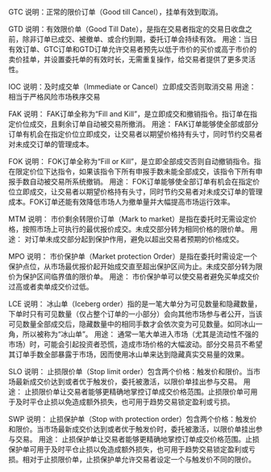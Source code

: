 GTC
说明：正常的限价订单（Good till Cancel），挂单有效到取消。

GTD
说明：有效限价单（Good Till Date），是指在交易者指定的交易日收盘之前，除非订单已成交、被撤单、或合约到期，委托订单会持续有效。 用途：当日有效订单、GTC订单和GTD订单允许交易者预先以低于市价的买价或高于市价的卖价挂单，并设置委托单的有效时长，无需重复操作，给交易者提供了更多灵活性。

IOC
说明：及时成交单（Immediate or Cancel）立即成交否则取消交易 用途： 相当于严格风险市场秩序交易

FAK
说明： FAK订单全称为“Fill and Kill”，是立即成交和撤销指令。指订单在指定价位成交，且剩余订单自动被交易所撤消。 用途： FAK订单能够使全部或部分订单有机会在指定价位立即成交，让交易者以期望价格持有头寸，同时节约交易者对未成交订单的管理成本。

FOK
说明： FOK订单全称为“Fill or Kill”，是立即全部成交否则自动撤销指令。指在限定价位下达指令，如果该指令下所有申报手数未能全部成交，该指令下所有申报手数自动被交易所系统撤销。 用途： FOK订单能够使全部订单有机会在指定价位立即成交，让交易者以期望价格持有头寸，同时节约交易者对未成交订单的管理成本。FOK订单还能有效降低市场人为撤单量并大幅提高市场运行效率。

MTM
说明： 市价剩余转限价订单（Mark to market）是指在委托时无需设定价格，按照市场上可执行的最优报价成交。未成交部分转为相同价格的限价单。 用途： 对订单未成交部分起到保护作用，避免以超出交易者预期的价格成交。

MPO
说明： 市价保护单（Market protection Order）是指在委托时需设定一个保护点位，从市场最优报价起开始成交直至超出保护区间为止。未成交部分转为限价为保护区间临界值的限价单。 用途： 市价保护单可以使交易者避免买单成交价过高或者卖单成交价过低。

LCE
说明： 冰山单（Iceberg order）指的是一笔大单分为可见数量和隐藏数量，下单时只有可见数量（仅占整个订单的一小部分）会向其他市场参与者公开，当该可见数量全部成交后，隐藏数量中的相同手数才会依次变为可见数量。如同冰山一角，所以被称为“冰山单”。 用途： 通常一笔大单进入市场（尤其是流动性不强的市场）时，可能会引起投资者恐慌，造成市场价格的大幅波动。部分交易员不希望其订单手数全部暴露于市场，因而使用冰山单来达到隐藏真实交易量的效果。

SLO
说明： 止损限价单（Stop limit order）包含两个价格：触发价和限价。当市场最新成交价达到或者优于触发价，委托被激活，以限价单挂出参与交易。 用途： 止损限价单让交易者能够更精确地掌控订单成交价格范围。止损限价单可用于及时平仓止损以免造成额外损失，也可用于趋势交易锁定盈利或亏损。

SWP
说明： 止损保护单（Stop with protection order）包含两个价格：触发价和限价。当市场最新成交价达到或者优于触发价时，委托被激活，以限价单挂出参与交易。 用途： 止损保护单让交易者能够更精确地掌控订单成交价格范围。止损保护单可用于及时平仓止损以免造成额外损失，也可用于趋势交易锁定盈利或亏损。相对于止损限价单，止损保护单允许交易者设定一个与触发价不同的限价。